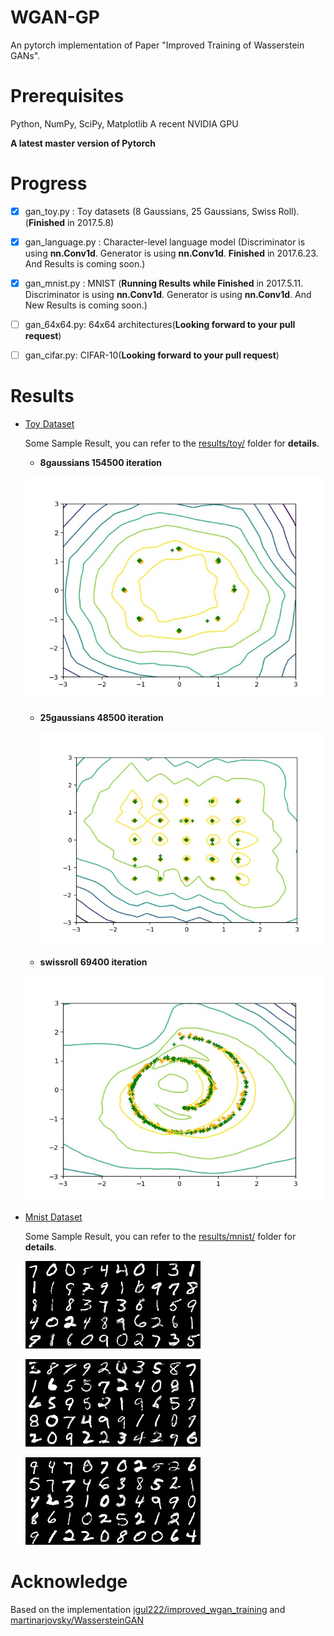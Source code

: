 # WGAN-GP
An pytorch implementation of Paper "Improved Training of Wasserstein GANs".

# Prerequisites

Python, NumPy, SciPy, Matplotlib
A recent NVIDIA GPU

**A latest master version of Pytorch**

# Progress

- [x] gan_toy.py : Toy datasets (8 Gaussians, 25 Gaussians, Swiss Roll).(**Finished** in 2017.5.8)

- [x] gan_language.py : Character-level language model (Discriminator is using **nn.Conv1d**. Generator is using **nn.Conv1d**. **Finished** in 2017.6.23. And Results is coming soon.)


- [x] gan_mnist.py : MNIST (**Running Results while Finished** in 2017.5.11. Discriminator is using **nn.Conv1d**. Generator is using **nn.Conv1d**. And New Results is coming soon.)

- [ ] gan_64x64.py: 64x64 architectures(**Looking forward to your pull request**)

- [ ] gan_cifar.py: CIFAR-10(**Looking forward to your pull request**)

# Results

- [Toy Dataset](results/toy/)

  Some Sample Result, you can refer to the [results/toy/](results/toy/) folder for **details**.

  - **8gaussians 154500 iteration**

  ![frame1612](imgs/8gaussians_frame1545.jpg)

  - **25gaussians 48500 iteration**

    ![frame485](imgs/25gaussians_frame485.jpg)

  - **swissroll 69400 iteration**

  ![frame694](imgs/swissroll_frame694.jpg)

- [Mnist Dataset](result/mnist/)

  Some Sample Result, you can refer to the [results/mnist/](results/mnist/) folder for **details**.

  ![mnist_samples_91899](imgs/mnist_samples_91899.png)

  ![mnist_samples_91899](imgs/mnist_samples_92299.png)

  ![mnist_samples_91899](imgs/mnist_samples_92499.png)



# Acknowledge

Based on the implementation [igul222/improved_wgan_training](https://github.com/igul222/improved_wgan_training) and [martinarjovsky/WassersteinGAN](https://github.com/martinarjovsky/WassersteinGAN)

